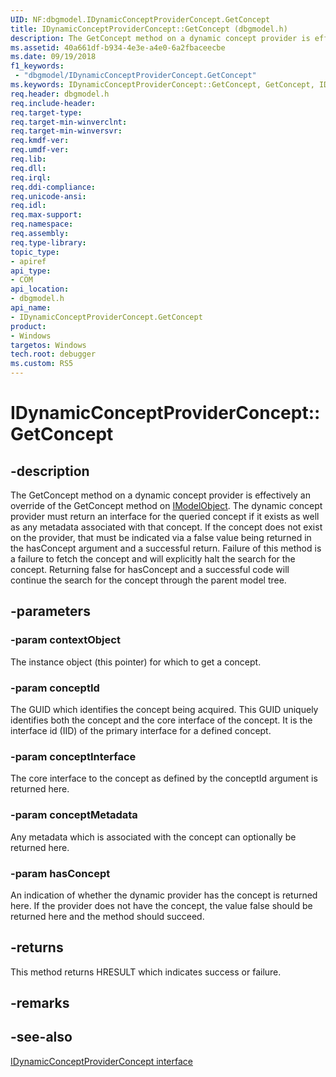 ```yaml
---
UID: NF:dbgmodel.IDynamicConceptProviderConcept.GetConcept
title: IDynamicConceptProviderConcept::GetConcept (dbgmodel.h)
description: The GetConcept method on a dynamic concept provider is effectively an override of the GetConcept method on IModelObject.
ms.assetid: 40a661df-b934-4e3e-a4e0-6a2fbaceecbe
ms.date: 09/19/2018
f1_keywords:
 - "dbgmodel/IDynamicConceptProviderConcept.GetConcept"
ms.keywords: IDynamicConceptProviderConcept::GetConcept, GetConcept, IDynamicConceptProviderConcept.GetConcept, IDynamicConceptProviderConcept::GetConcept, IDynamicConceptProviderConcept.GetConcept
req.header: dbgmodel.h
req.include-header:
req.target-type:
req.target-min-winverclnt:
req.target-min-winversvr:
req.kmdf-ver:
req.umdf-ver:
req.lib:
req.dll:
req.irql: 
req.ddi-compliance:
req.unicode-ansi:
req.idl:
req.max-support:
req.namespace:
req.assembly:
req.type-library: 
topic_type: 
- apiref
api_type: 
- COM
api_location: 
- dbgmodel.h
api_name: 
- IDynamicConceptProviderConcept.GetConcept
product:
- Windows
targetos: Windows
tech.root: debugger
ms.custom: RS5
---
```


# IDynamicConceptProviderConcept::GetConcept


## -description

The GetConcept method on a dynamic concept provider is effectively an override of the GetConcept method on [IModelObject](nn-dbgmodel-imodelobject.md). The dynamic concept provider must return an interface for the queried concept if it exists as well as any metadata associated with that concept. If the concept does not exist on the provider, that must be indicated via a false value being returned in the hasConcept argument and a successful return. Failure of this method is a failure to fetch the concept and will explicitly halt the search for the concept. Returning false for hasConcept and a successful code will continue the search for the concept through the parent model tree. 

## -parameters

### -param contextObject
The instance object (this pointer) for which to get a concept.

### -param conceptId
The GUID which identifies the concept being acquired. This GUID uniquely identifies both the concept and the core interface of the concept. It is the interface id (IID) of the primary interface for a defined concept.

### -param conceptInterface
The core interface to the concept as defined by the conceptId argument is returned here.

### -param conceptMetadata
Any metadata which is associated with the concept can optionally be returned here.

### -param hasConcept
An indication of whether the dynamic provider has the concept is returned here. If the provider does not have the concept, the value false should be returned here and the method should succeed.


## -returns
This method returns HRESULT which indicates success or failure.

## -remarks

## -see-also


[IDynamicConceptProviderConcept interface](nn-dbgmodel-idynamicconceptproviderconcept.md)
